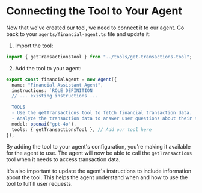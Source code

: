 # Connecting the Tool to Your Agent

Now that we've created our tool, we need to connect it to our agent. Go back to your `agents/financial-agent.ts` file and update it:

1. Import the tool:

```typescript
import { getTransactionsTool } from "../tools/get-transactions-tool";
```

2. Add the tool to your agent:

```typescript
export const financialAgent = new Agent({
  name: "Financial Assistant Agent",
  instructions: `ROLE DEFINITION
  // ... existing instructions ...
  
  TOOLS
  - Use the getTransactions tool to fetch financial transaction data.
  - Analyze the transaction data to answer user questions about their spending.`,
  model: openai("gpt-4o"),
  tools: { getTransactionsTool }, // Add our tool here
});
```

By adding the tool to your agent's configuration, you're making it available for the agent to use. The agent will now be able to call the `getTransactions` tool when it needs to access transaction data.

It's also important to update the agent's instructions to include information about the tool. This helps the agent understand when and how to use the tool to fulfill user requests.
